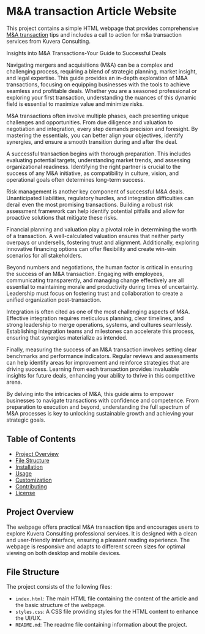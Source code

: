 # M&A transaction Article Website

This project contains a simple HTML webpage that provides comprehensive <a href=https://kuveraconsulting.com/>M&A transaction</a> tips and includes a call to action for m&a transaction services from Kuvera Consulting.

Insights into M&A Transactions-Your Guide to Successful Deals

Navigating mergers and acquisitions (M&A) can be a complex and challenging process, requiring a blend of strategic planning, market insight, and legal expertise. This guide provides an in-depth exploration of M&A transactions, focusing on equipping businesses with the tools to achieve seamless and profitable deals. Whether you are a seasoned professional or exploring your first transaction, understanding the nuances of this dynamic field is essential to maximize value and minimize risks.

M&A transactions often involve multiple phases, each presenting unique challenges and opportunities. From due diligence and valuation to negotiation and integration, every step demands precision and foresight. By mastering the essentials, you can better align your objectives, identify synergies, and ensure a smooth transition during and after the deal.

A successful transaction begins with thorough preparation. This includes evaluating potential targets, understanding market trends, and assessing organizational readiness. Identifying the right partner is crucial to the success of any M&A initiative, as compatibility in culture, vision, and operational goals often determines long-term success.

Risk management is another key component of successful M&A deals. Unanticipated liabilities, regulatory hurdles, and integration difficulties can derail even the most promising transactions. Building a robust risk assessment framework can help identify potential pitfalls and allow for proactive solutions that mitigate these risks.

Financial planning and valuation play a pivotal role in determining the worth of a transaction. A well-calculated valuation ensures that neither party overpays or undersells, fostering trust and alignment. Additionally, exploring innovative financing options can offer flexibility and create win-win scenarios for all stakeholders.

Beyond numbers and negotiations, the human factor is critical in ensuring the success of an M&A transaction. Engaging with employees, communicating transparently, and managing change effectively are all essential to maintaining morale and productivity during times of uncertainty. Leadership must focus on fostering trust and collaboration to create a unified organization post-transaction.

Integration is often cited as one of the most challenging aspects of M&A. Effective integration requires meticulous planning, clear timelines, and strong leadership to merge operations, systems, and cultures seamlessly. Establishing integration teams and milestones can accelerate this process, ensuring that synergies materialize as intended.

Finally, measuring the success of an M&A transaction involves setting clear benchmarks and performance indicators. Regular reviews and assessments can help identify areas for improvement and reinforce strategies that are driving success. Learning from each transaction provides invaluable insights for future deals, enhancing your ability to thrive in this competitive arena.

By delving into the intricacies of M&A, this guide aims to empower businesses to navigate transactions with confidence and competence. From preparation to execution and beyond, understanding the full spectrum of M&A processes is key to unlocking sustainable growth and achieving your strategic goals.

## Table of Contents

- [Project Overview](#project-overview)
- [File Structure](#file-structure)
- [Installation](#installation)
- [Usage](#usage)
- [Customization](#customization)
- [Contributing](#contributing)
- [License](#license)

## Project Overview

The webpage offers practical M&A transaction tips and encourages users to explore Kuvera Consulting professional services. It is designed with a clean and user-friendly interface, ensuring a pleasant reading experience. The webpage is responsive and adapts to different screen sizes for optimal viewing on both desktop and mobile devices.

## File Structure

The project consists of the following files:


- `index.html`: The main HTML file containing the content of the article and the basic structure of the webpage.
- `styles.css`: A CSS file providing styles for the HTML content to enhance the UI/UX.
- `README.md`: The readme file containing information about the project.
